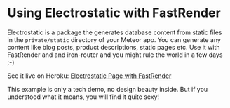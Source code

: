 Using Electrostatic with FastRender
===================================

Electrostatic is a package the generates database content from static files
in the `private/static` directory of your Meteor app. You can generate any content
like blog posts, product descriptions, static pages etc. Use it with FastRender
and and iron-router and you might rule the world in a few days ;-)

See it live on Heroku: [Electrostatic Page with FastRender](http://electrostatic-example-app.herokuapp.com/)

This example is only a tech demo, no design beauty inside. 
But if you understood what it means, you will find it quite sexy!
